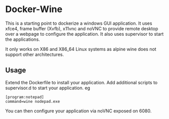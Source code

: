 # Docker-Wine

This is a starting point to dockerize a windows GUI application. It uses xfce4, frame buffer (Xvfb), x11vnc and noVNC to provide remote desktop over a webpage to configure the application. It also uses supervisor to start the applications.

It only works on X86 and X86_64 Linux systems as alpine wine does not support other architectures.

## Usage

Extend the Dockerfile to install your application. Add additional scripts to supervisor.d to start your application. eg

```
[program:notepad]
command=wine nodepad.exe
```

You can then configure your application via noVNC exposed on 6080.
